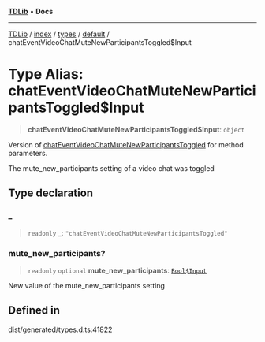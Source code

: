 [**TDLib**](../../../../../../README.md) • **Docs**

***

[TDLib](../../../../../../modules.md) / [index](../../../../../README.md) / [types](../../../README.md) / [default](../README.md) / chatEventVideoChatMuteNewParticipantsToggled$Input

# Type Alias: chatEventVideoChatMuteNewParticipantsToggled$Input

> **chatEventVideoChatMuteNewParticipantsToggled$Input**: `object`

Version of [chatEventVideoChatMuteNewParticipantsToggled](chatEventVideoChatMuteNewParticipantsToggled.md) for method parameters.

The mute_new_participants setting of a video chat was toggled

## Type declaration

### \_

> `readonly` **\_**: `"chatEventVideoChatMuteNewParticipantsToggled"`

### mute\_new\_participants?

> `readonly` `optional` **mute\_new\_participants**: [`Bool$Input`](Bool$Input.md)

New value of the mute_new_participants setting

## Defined in

dist/generated/types.d.ts:41822
